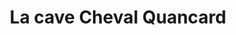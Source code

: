 ---
title: "La cave Cheval Quancard"
url: /saint-vincent-de-paul/la-cave-cheval-quancard/
shop: Wein
---